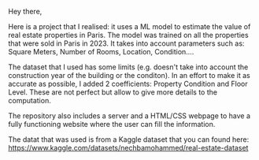 Hey there, 

Here is a project that I realised: it uses a ML model to estimate the value of real estate properties in Paris. The model was trained on all the properties that were sold in Paris in 2023. It takes into account parameters such as: Square Meters, Number of Rooms, Location, Condition....

The dataset that I used has some limits (e.g. doesn't take into account the construction year of the building or the conditon). In an effort to make it as accurate as possible, I added 2 coefficients: Property Condition and Floor Level. These are not perfect but allow to give more details to the computation. 

The repository also includes a server and a HTML/CSS webpage to have a fully functioning website where the user can fill the information.

The datat that was used is from a Kaggle dataset that you can found here: https://www.kaggle.com/datasets/nechbamohammed/real-estate-dataset
